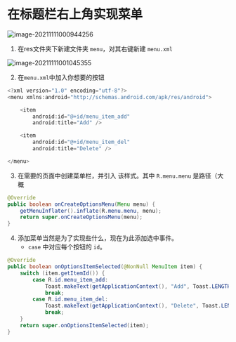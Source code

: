 # 在标题栏右上角实现菜单



![image-20211111000944256](D:\2021-2022-1\Android\tips\右上角菜单.assets\image-20211111000944256.png)



1. 在res文件夹下新建文件夹 `menu`，对其右键新建 `menu.xml`

![image-20211111001045355](D:\2021-2022-1\Android\tips\右上角菜单.assets\image-20211111001045355.png)

2. 在`menu.xml`中加入你想要的按钮

```java
<?xml version="1.0" encoding="utf-8"?>
<menu xmlns:android="http://schemas.android.com/apk/res/android">

    <item
        android:id="@+id/menu_item_add"
        android:title="Add" />

    <item
        android:id="@+id/menu_item_del"
        android:title="Delete" />

</menu>
```

3. 在需要的页面中创建菜单栏，并引入 该样式。其中 `R.menu.menu` 是路径（大概

```java
@Override
public boolean onCreateOptionsMenu(Menu menu) {
    getMenuInflater().inflate(R.menu.menu, menu);
    return super.onCreateOptionsMenu(menu);
}
```

4. 添加菜单当然是为了实现些什么，现在为此添加选中事件。
    - `case` 中对应每个按钮的 `id`。

```java
@Override
public boolean onOptionsItemSelected(@NonNull MenuItem item) {
    switch (item.getItemId()) {
        case R.id.menu_item_add:
            Toast.makeText(getApplicationContext(), "Add", Toast.LENGTH_SHORT).show();
            break;
        case R.id.menu_item_del:
            Toast.makeText(getApplicationContext(), "Delete", Toast.LENGTH_SHORT).show();
            break;
    }
    return super.onOptionsItemSelected(item);
}
```



